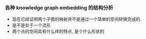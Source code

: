 ### 各种 knowledge graph embedding 的结构分析

- 现在已经证明两个子图的映射并不是通过一个简单的空间转换完成的. 
- 是不是处于一个流形
- 两个点的空间具有什么样的特点, 是个什么形状的

